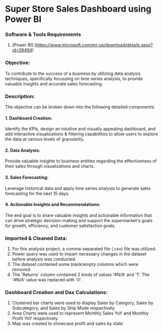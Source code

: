 # Super Store Sales Dashboard using Power BI

### Software & Tools Requirements
1. [Power BI] (https://www.microsoft.com/en-us/download/details.aspx?id=58494)
 
### Objective:
To contribute to the success of a business by utilizing data analysis techniques, specifically focussing on time series analysis, to provide valuable insights and accurate sales forecasting.

### Description:
The objective can be broken down into the following detailed components:

#### 1. Dashboard Creation: 
Identify the KPIs, design an intuitive and visually appealing dashboard, and add interactive visualizations & filtering capabilities to allow users to explore the data at various levels of granularity.

#### 2. Data Analysis: 
Provide valuable insights to business entities regarding the effectiveness of their sales through visualizations and charts.

#### 3. Sales Forecasting:
Leverage historical data and apply time series analysis to generate sales forecasting for the next 15 days.

#### 4. Actionable Insights and Recommendations:
The end goal is to share valuable insights and actionable information that can drive strategic decision-making and support the supermarket's goals for growth, efficiency, and customer satisfaction goals.

### Imported & Cleaned Data:
1. For this analysis project, a comma-separated file (.csv) file was utilized.
2. Power query was used to impart necessary changes in the dataset before analysis was conducted.
3. The dataset contained some blank/empty columns which were removed.
4. The 'Returns' column contained 2 kinds of values '#N/A' and '1'. The '#N/A' value was replaced with '0'.

### Dashboard Creation and Dax Calculations:
1. Clustered bar charts were used to display Sales by Category, Sales by Subcategory, and Sales by Ship Mode respectively.
2. Area Charts were used to represent Monthly Sales YoY and Monthly Profit YoY respectively.
3. Map was created to showcase profit and sales by state

